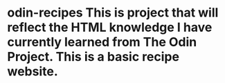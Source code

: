 # odin-recipes This is project that will reflect the HTML knowledge I have currently learned from The Odin Project. This is a basic recipe website.